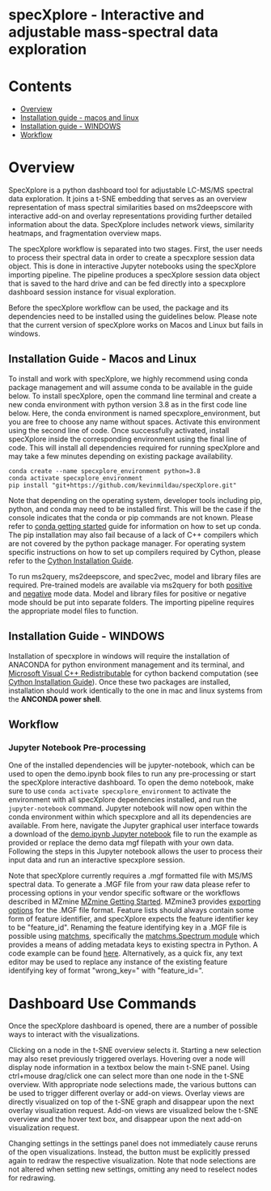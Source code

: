 # specXplore - Interactive and adjustable mass-spectral data exploration

# Contents

* [Overview](https://github.com/kevinmildau/specXplore?tab=readme-ov-file#overview)
* [Installation guide - macos and linux](https://github.com/kevinmildau/specXplore?tab=readme-ov-file#installation-guide---macos-and-linux)
* [Installation guide - WINDOWS](https://github.com/kevinmildau/specXplore?tab=readme-ov-file#installation-guide---windows)
* [Workflow](https://github.com/kevinmildau/specXplore?tab=readme-ov-file#workflow)

# Overview

SpecXplore is a python dashboard tool for adjustable LC-MS/MS spectral data exploration. It joins a t-SNE embedding that serves as an overview representation of mass spectral similarities based on ms2deepscore with interactive add-on and overlay representations providing further detailed information about the data. SpecXplore includes network views, similarity heatmaps, and fragmentation overview maps.

The specXplore workflow is separated into two stages. 
First, the user needs to process their spectral data in order to create a specxplore session data object. This is done in interactive Jupyter notebooks using the specXplore importing pipeline. The pipeline produces a specXplore session data object that is saved to the hard drive and can be fed directly into a specxplore dashboard session instance for visual exploration.

Before the specXplore workflow can be used, the package and its dependencies need to be installed using the guidelines below. Please note that the current version of specXplore works on Macos and Linux but fails in windows.

## Installation Guide - Macos and Linux

To install and work with specXplore, we highly recommend using conda package management and will assume conda to be available in the guide below. 
To install specXplore, open the command line terminal and create a new conda environment with python version 3.8 as in the first code line below. 
Here, the conda environment is named specxplore_environment, but you are free to choose any name without spaces. 
Activate this environment using the second line of code.
Once successfully activated, install specXplore inside the corresponding environment using the final line of code. This will install all dependencies required for running specXplore and may take a few minutes depending on existing package availability.

```{Bash}
conda create --name specxplore_environment python=3.8
conda activate specxplore_environment
pip install "git+https://github.com/kevinmildau/specXplore.git"
```

Note that depending on the operating system, developer tools including pip, python, and conda may need to be installed first. This will be the case if the console indicates that the conda or pip commands are not known. Please refer to [conda getting started](https://conda.io/projects/conda/en/latest/user-guide/getting-started.html) guide for information on how to set up conda. The pip installation may also fail because of a lack of C++ compilers which are not covered by the python package manager. For operating system specific instructions on how to set up compilers required by Cython, please refer to the [Cython Installation Guide](https://cython.readthedocs.io/en/latest/src/quickstart/install.html).

To run ms2query, ms2deepscore, and spec2vec, model and library files are required. Pre-trained models are available via ms2query for both [positive](https://zenodo.org/records/10527997) and [negative](https://zenodo.org/records/10528030) mode data. Model and library files for positive or negative mode should be put into separate folders. The importing pipeline requires the appropriate model files to function.

## Installation Guide - WINDOWS

Installation of specxplore in windows will require the installation of ANACONDA for python environment management and its terminal, and [Microsoft Visual C++ Redistributable](https://learn.microsoft.com/en-us/cpp/windows/latest-supported-vc-redist?view=msvc-170#visual-studio-2015-2017-2019-and-2022) for cython backend computation (see [Cython Installation Guide](https://cython.readthedocs.io/en/latest/src/quickstart/install.html)). Once these two packages are installed, installation should work identically to the one in mac and linux systems from the **ANCONDA power shell**.

## Workflow

### Jupyter Notebook Pre-processing

One of the installed dependencies will be jupyter-notebook, which can be used to open the demo.ipynb book files to run any pre-processing or start the specXplore interactive dashboard. To open the demo notebook, make sure to use ```conda activate specxplore_environment``` to activate the environment with all specXplore dependencies installed, and run the ```jupyter-notebook``` command. Jupyter notebook will now open within the conda environment within which specxplore and all its dependencies are available. From here, navigate the Jupyter graphical user interface towards a download of the [demo.ipynb Jupyter notebook](https://github.com/kevinmildau/specXplore/blob/master/notebooks/demo.ipynb) file to run the example as provided or replace the demo data mgf filepath with your own data. Following the steps in this Jupyter notebook allows the user to process their input data and run an interactive specxplore session. 

Note that specXplore currently requires a .mgf formatted file with MS/MS spectral data. To generate a .MGF file from your raw data please refer to processing options in your vendor specific software or the workflows described in MZmine [MZmine Getting Started](https://mzmine.github.io/mzmine_documentation/getting_started.html). MZmine3 provides [exporting options](https://mzmine.github.io/mzmine_documentation/module_docs/io/data-exchange-with-other-software.html#gnps-fbmniimn-export) for the .MGF file format. Feature lists should always contain some form of feature identifier, and specXplore expects the feature identifier key to be "feature_id". Renaming the feature identifying key in a .MGF file is possible using [matchms](https://matchms.readthedocs.io/en/latest/), specifically the [matchms.Spectrum module](https://matchms.readthedocs.io/en/latest/api/matchms.html#matchms.Spectrum) which provides a means of adding metadata keys to existing spectra in Python. A code example can be found [here](https://github.com/kevinmildau/specXplore/blob/master/notebooks/example-feature-id-processing.ipynb). Alternatively, as a quick fix, any text editor may be used to replace any instance of the existing feature identifying key of format "wrong_key=" with "feature_id=". 

# Dashboard Use Commands
Once the specXplore dashboard is opened, there are a number of possible ways to interact with the visualizations. 

Clicking on a node in the t-SNE overview selects it. Starting a new selection may also reset previously triggered overlays. 
Hovering over a node will display node information in a textbox below the main t-SNE panel.
Using ctrl+mouse drag/click one can select more than one node in the t-SNE overview.
With appropriate node selections made, the various buttons can be used to trigger different overlay or add-on views. Overlay views are directly visualized on top of the t-SNE graph and disappear upon the next overlay visualization request. Add-on views are visualized below the t-SNE overview and the hover text box, and disappear upon the next add-on visualization request.

Changing settings in the settings panel does not immediately cause reruns of the open visualizations. Instead, the button must be explicitly pressed again to redraw the respective visualization. Note that node selections are not altered when setting new settings, omitting any need to reselect nodes for redrawing.